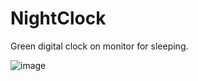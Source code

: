# NightClock
Green digital clock on monitor for sleeping.

![image](https://user-images.githubusercontent.com/1760365/194774863-8c03f402-5358-4d93-9772-b4072118f0db.png)
